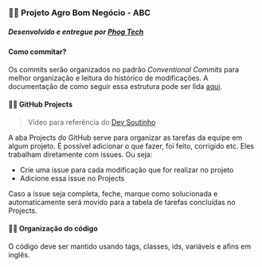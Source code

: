 ### 🐱‍🐉 Projeto Agro Bom Negócio - ABC
##### *Desenvolvido e entregue por [Phog Tech](https://phogtech.vercel.app/)*
#### Como commitar?
Os commits serão organizados no padrão *Conventional Commits* para melhor organização e leitura do histórico de modificações. A documentação de como seguir essa estrutura pode ser lida [aqui](https://www.conventionalcommits.org/pt-br/v1.0.0/).

#### 🐱‍👤 GitHub Projects
> Vídeo para referência do  [Dev Soutinho](https://www.youtube.com/watch?v=WWLH2RgaBwE&t=693s&ab_channel=DevSoutinho)

A aba Projects do GitHub serve para organizar as tarefas da equipe em algum projeto. É possível adicionar o que fazer, foi feito, corrigido etc. Eles trabalham diretamente com issues. Ou seja:
- Crie uma issue para cada modificação que for realizar no projeto
- Adicione essa issue no Projects

Caso a issue seja completa, feche, marque como solucionada e automaticamente será movido para a tabela de tarefas concluídas no Projects.

#### 🐱‍👓 Organização do código
O código deve ser mantido usando tags, classes, ids, variáveis e afins em inglês.

